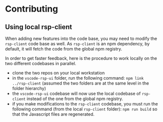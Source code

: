 # Contributing

## Using local rsp-client 

When adding new features into the code base, you may need to modify the ```rsp-client``` code base as well.
As ```rsp-client``` is an npm dependency, by default, it will fetch the code from the global npm registry.

In order to get faster feedback, here is the procedure to work locally on the two different codebases in parallel.

- clone the two repos on your local workstation
- in the ```vscode-rsp-ui``` folder, run the following command: ```npm link ../rsp-client``` (assumed the two folders are at the same level in the folder hierarchy)
- the ```vscode-rsp-ui``` codebase will now use the local codebase of ```rsp-client``` instead of the one from the global npm registry.
- if you make modifications to the ```rsp-client``` codebase, you must run the following command (from the local ```rsp-client``` folder): ```npm run build``` so that the Javascript files are regenerated.
